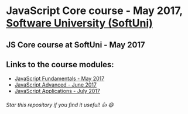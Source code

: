 # JavaScript Core course - May 2017, [Software University (SoftUni)](https://softuni.bg/ "Software University (SoftUni)")

## JS Core course at SoftUni - May 2017
## Links to the course modules: 
* [JavaScript Fundamentals - May 2017](https://softuni.bg/trainings/1649/js-fundamentals-may-2017 "JavaScript Fundamentals - May 2017")
* [JavaScript Advanced - June 2017](https://softuni.bg/trainings/1650/js-advanced-july-2017 "JavaScript Advanced - June 2017")
* [JavaScript Applications - July 2017](https://softuni.bg/trainings/1651/js-applications-july-2017 "JavaScript Applications - July 2017")

###### Star this repository if you find it useful! :thumbsup: :smile: